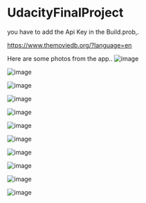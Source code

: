 # UdacityFinalProject
you have to add the Api Key in the Build.prob,.

https://www.themoviedb.org/?language=en

Here are some photos from the app..
![image](https://github.com/Ahmed-Ayman/UdacityFinalProject/blob/master/images/photo_2017-06-10_01-19-10.jpg?raw=true)

![image](https://github.com/Ahmed-Ayman/UdacityFinalProject/blob/master/images/photo_2017-06-10_01-19-13.jpg?raw=true)

![image](https://github.com/Ahmed-Ayman/UdacityFinalProject/blob/master/images/photo_2017-06-10_01-23-44.jpg?raw=true)

![image](https://github.com/Ahmed-Ayman/UdacityFinalProject/blob/master/images/photo_2017-06-10_01-23-45.jpg?raw=true)

![image](https://github.com/Ahmed-Ayman/UdacityFinalProject/blob/master/images/photo_2017-06-10_01-23-48.jpg?raw=true)

![image](https://github.com/Ahmed-Ayman/UdacityFinalProject/blob/master/images/photo_2017-06-10_01-23-50.jpg?raw=true)

![image](https://github.com/Ahmed-Ayman/UdacityFinalProject/blob/master/images/photo_2017-06-10_01-23-51.jpg?raw=true)

![image](https://github.com/Ahmed-Ayman/UdacityFinalProject/blob/master/images/photo_2017-06-10_01-25-28.jpg?raw=true)


![image](https://github.com/Ahmed-Ayman/UdacityFinalProject/blob/master/images/photo_2017-06-10_01-25-320.jpg?raw=true)

![image](https://github.com/Ahmed-Ayman/UdacityFinalProject/blob/master/images/photo_2017-06-10_01-25-33.jpg?raw=true)

  ![image](https://github.com/Ahmed-Ayman/UdacityFinalProject/blob/master/images/photo_2017-06-10_01-25-360.jpg?raw=true)
